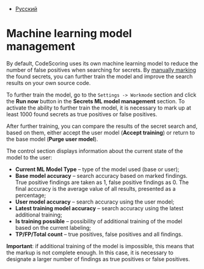 - [Русский](../../secrets/secrets-model/)

# Machine learning model management

By default, CodeScoring uses its own machine learning model to reduce the number of false positives when searching for secrets. By [manually marking](/secrets/secrets-findings.en/#_3) the found secrets, you can further train the model and improve the search results on your own source code.

To further train the model, go to the `Settings -> Workmode` section and click the **Run now** button in the **Secrets ML model management** section. To activate the ability to further train the model, it is necessary to mark up at least 1000 found secrets as true positives or false positives.

After further training, you can compare the results of the secret search and, based on them, either accept the user model (**Accept training**) or return to the base model (**Purge user model**).

The control section displays information about the current state of the model to the user:

- **Current ML Model Type** – type of the model used (base or user);
- **Base model accuracy** – search accuracy based on marked findings. True positive findings are taken as 1, false positive findings as 0. The final accuracy is the average value of all results, presented as a percentage;
- **User model accuracy** – search accuracy using the user model;
- **Latest training model accuracy** – search accuracy using the latest additional training;
- **Is training possible** – possibility of additional training of the model based on the current labeling;
- **TP/FP/Total count** – true positives, false positives and all findings.

**Important**: if additional training of the model is impossible, this means that the markup is not complete enough. In this case, it is necessary to designate a larger number of findings as true positives or false positives.
